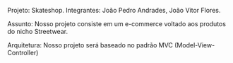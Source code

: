 Projeto: Skateshop.
Integrantes: João Pedro Andrades, João Vitor Flores.

Assunto: Nosso projeto consiste em um e-commerce voltado aos produtos do nicho Streetwear.

Arquitetura: Nosso projeto será baseado no padrão MVC (Model-View-Controller)


